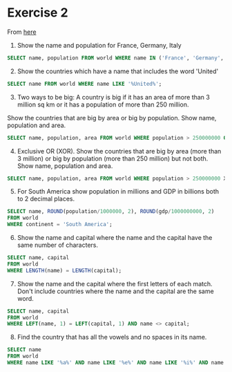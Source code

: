 # Exercise 2

From [here](https://sqlzoo.net/wiki/SELECT_from_WORLD_Tutorial)

1. Show the name and population for France, Germany, Italy

```SQL
SELECT name, population FROM world WHERE name IN ('France', 'Germany', 'Italy');
```

2. Show the countries which have a name that includes the word 'United'

```SQL
SELECT name FROM world WHERE name LIKE '%United%';
```

3. Two ways to be big: A country is big if it has an area of more than 3 million sq km or it has a population of more than 250 million.

Show the countries that are big by area or big by population. Show name, population and area.

```SQL
SELECT name, population, area FROM world WHERE population > 250000000 OR area > 3000000;
```

4. Exclusive OR (XOR). Show the countries that are big by area (more than 3 million) or big by population (more than 250 million) but not both. Show name, population and area.

```SQL
SELECT name, population, area FROM world WHERE population > 250000000 XOR area > 3000000;
```

5. For South America show population in millions and GDP in billions both to 2 decimal places.

```SQL
SELECT name, ROUND(population/1000000, 2), ROUND(gdp/1000000000, 2)
FROM world
WHERE continent = 'South America';
```

6. Show the name and capital where the name and the capital have the same number of characters.

```SQL
SELECT name, capital
FROM world
WHERE LENGTH(name) = LENGTH(capital);
```

7. Show the name and the capital where the first letters of each match. Don't include countries where the name and the capital are the same word.

```SQL
SELECT name, capital
FROM world
WHERE LEFT(name, 1) = LEFT(capital, 1) AND name <> capital;
```

8. Find the country that has all the vowels and no spaces in its name.

```SQL
SELECT name
FROM world
WHERE name LIKE '%a%' AND name LIKE '%e%' AND name LIKE '%i%' AND name LIKE '%o%' AND name LIKE '%u%' AND name NOT LIKE '% %';
```

